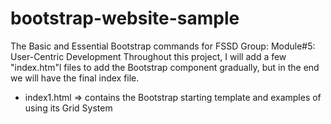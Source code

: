# bootstrap-website-sample
The Basic and Essential Bootstrap commands for FSSD Group: Module#5: User-Centric Development
Throughout this project, I will add a few "index.htm"l files to add the Bootstrap component gradually, but in the end we will have the final index file.
- index1.html => contains the Bootstrap starting template and examples of using its Grid System
